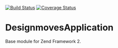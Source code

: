 [![Build Status](https://travis-ci.org/Designmoves/DesignmovesApplication.svg?branch=master)](https://travis-ci.org/Designmoves/DesignmovesApplication)
[![Coverage Status](https://coveralls.io/repos/Designmoves/DesignmovesApplication/badge.png?branch=master)](https://coveralls.io/r/Designmoves/DesignmovesApplication?branch=master)

DesignmovesApplication
======================

Base module for Zend Framework 2.
